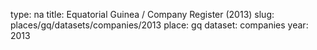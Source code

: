 type: na
title: Equatorial Guinea / Company Register (2013)
slug: places/gq/datasets/companies/2013
place: gq
dataset: companies
year: 2013
